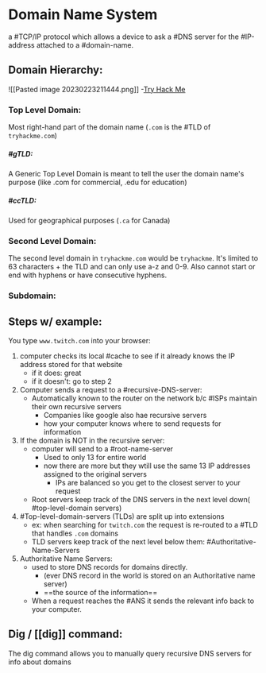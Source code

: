 
# Domain Name System
a #TCP/IP protocol which allows a device to ask a #DNS server for the #IP-address attached to a #domain-name.

## Domain Hierarchy:
![[Pasted image 20230223211444.png]]
-[Try Hack Me](https://tryhackme.com/room/dnsindetail)
### Top Level Domain:
Most right-hand part of the domain name (`.com` is the #TLD of `tryhackme.com`)

##### #gTLD:
A Generic Top Level Domain is meant to tell the user the domain name's purpose (like .com for commercial, .edu for education)

##### #ccTLD:
Used for geographical purposes (`.ca` for Canada)

### Second Level Domain:
The second level domain in `tryhackme.com` would be `tryhackme`. It's limited to 63 characters + the TLD and can only use a-z and 0-9. Also cannot start or end with hyphens or have consecutive hyphens.

### Subdomain:


## Steps w/ example:
You type `www.twitch.com` into your browser:
1. computer checks its local #cache to see if it already knows the IP address stored for that website
	- if it does: great
	- if it doesn't: go to step 2
2. Computer sends a request to a #recursive-DNS-server:
	- Automatically known to the router on the network b/c #ISPs maintain their own recursive servers
		- Companies like google also hae recursive servers
		- how your computer knows where to send requests for information
3. If the domain is NOT in the recursive server:
	- computer will send to a #root-name-server
		- Used to only 13 for entire world
		- now there are more but they wtill use the same 13 IP addresses assigned to the original servers
			- IPs are balanced so you get to the closest server to your request
	- Root servers keep track of the DNS servers in the next level down( #top-level-domain servers)
4. #Top-level-domain-servers (TLDs) are split up into extensions
	- ex: when searching for `twitch.com` the request is re-routed to a #TLD that handles `.com` domains
	- TLD servers keep track of the next level below them: #Authoritative-Name-Servers
5. Authoritative Name Servers:
	- used to store DNS records for domains directly.
		- (ever DNS record in the world is stored on an Authoritative name server)
		- ==the source of the information==
	- When a request reaches the #ANS it sends the relevant info back to your computer.

## Dig / [[dig]] command:
The dig command allows you to manually query recursive DNS servers for info about domains